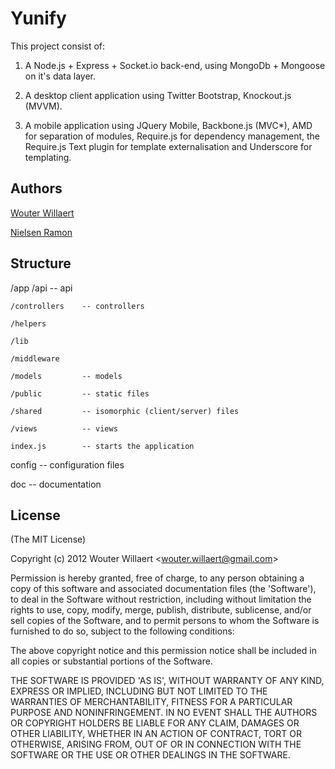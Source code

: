 # Yunify

This project consist of:

1. A Node.js + Express + Socket.io back-end, using MongoDb + Mongoose on it's data layer.

2. A desktop client application using Twitter Bootstrap, Knockout.js (MVVM).

3. A mobile application using JQuery Mobile, Backbone.js (MVC*), AMD for separation of modules,
Require.js for dependency management, the Require.js Text plugin for template
externalisation and Underscore for templating.

## Authors
[Wouter Willaert](http://wouterwillaert.be/)

[Nielsen Ramon](http://nielsenramon.be/)

## Structure

/app
	/api 					-- api

	/controllers	-- controllers

	/helpers

	/lib

	/middleware

	/models			-- models

	/public			-- static files

	/shared			-- isomorphic (client/server) files

	/views			-- views

	index.js		-- starts the application

config			-- configuration files

doc					-- documentation

## License

(The MIT License)

Copyright (c) 2012 Wouter Willaert &lt;wouter.willaert@gmail.com&gt;

Permission is hereby granted, free of charge, to any person obtaining
a copy of this software and associated documentation files (the
'Software'), to deal in the Software without restriction, including
without limitation the rights to use, copy, modify, merge, publish,
distribute, sublicense, and/or sell copies of the Software, and to
permit persons to whom the Software is furnished to do so, subject to
the following conditions:

The above copyright notice and this permission notice shall be
included in all copies or substantial portions of the Software.

THE SOFTWARE IS PROVIDED 'AS IS', WITHOUT WARRANTY OF ANY KIND,
EXPRESS OR IMPLIED, INCLUDING BUT NOT LIMITED TO THE WARRANTIES OF
MERCHANTABILITY, FITNESS FOR A PARTICULAR PURPOSE AND NONINFRINGEMENT.
IN NO EVENT SHALL THE AUTHORS OR COPYRIGHT HOLDERS BE LIABLE FOR ANY
CLAIM, DAMAGES OR OTHER LIABILITY, WHETHER IN AN ACTION OF CONTRACT,
TORT OR OTHERWISE, ARISING FROM, OUT OF OR IN CONNECTION WITH THE
SOFTWARE OR THE USE OR OTHER DEALINGS IN THE SOFTWARE.
